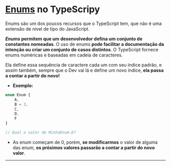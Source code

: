 # [Enums](https://www.typescriptlang.org/docs/handbook/enums.html#:~:text=Enums%20are%20one%20of%20the%20few%20features%20TypeScript,cases.%20TypeScript%20provides%20both%20numeric%20and%20string-based%20enums.) no TypeScripy

Enums são um dos poucos recursos que o TypeScript tem, que não é uma extensão de nível de tipo do JavaScript.

***Enums* permitem que um desenvolvedor defina um conjunto de constantes nomeadas**. O uso de enums **pode facilitar a documentação da intenção ou criar um conjunto de casos distintos**. O TypeScript fornece enums numéricas e baseadas em cadeia de caracteres.

Ela define essa sequência de caractere cada um com seu índice padrão, e assim também, sempre que o Dev vai lá e define um novo índice, **ela passa a contar a partir do novo!**

- **Exemplo:**

```ts
enum Enum {
    A,
    B = 3,
    C,
    D,
    F
}

// Qual o valor de MinhaEnum.D?
```

- As enum começam de 0, porém, **se modificarmos** o valor de alguma das enum, **os próximos valores passarão a contar a partir do novo valor**.

---